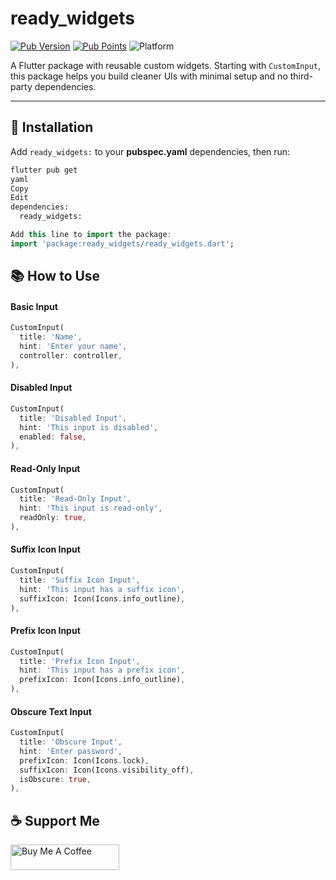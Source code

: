 # ready_widgets

[![Pub Version](https://img.shields.io/pub/v/ready_widgets)](https://pub.dev/packages/ready_widgets)
[![Pub Points](https://badges.bar/ready_widgets/pub%20points)](https://pub.dev/packages/ready_widgets/score)
![Platform](https://img.shields.io/badge/platform-flutter-blue)

A Flutter package with reusable custom widgets. Starting with `CustomInput`, this package helps you build cleaner UIs with minimal setup and no third-party dependencies.

---

## 🚀 Installation

Add `ready_widgets:` to your **pubspec.yaml** dependencies, then run:

```bash
flutter pub get
yaml
Copy
Edit
dependencies:
  ready_widgets:
```

```dart
Add this line to import the package:
import 'package:ready_widgets/ready_widgets.dart';
```

## 📚 How to Use

#### Basic Input
```dart
CustomInput(
  title: 'Name',
  hint: 'Enter your name',
  controller: controller,
),
```
#### Disabled Input
```dart
CustomInput(
  title: 'Disabled Input',
  hint: 'This input is disabled',
  enabled: false,
),
```
#### Read-Only Input
```dart
CustomInput(
  title: 'Read-Only Input',
  hint: 'This input is read-only',
  readOnly: true,
),
```
#### Suffix Icon Input
```dart
CustomInput(
  title: 'Suffix Icon Input',
  hint: 'This input has a suffix icon',
  suffixIcon: Icon(Icons.info_outline),
),
```
#### Prefix Icon Input
```dart
CustomInput(
  title: 'Prefix Icon Input',
  hint: 'This input has a prefix icon',
  prefixIcon: Icon(Icons.info_outline),
),
```
#### Obscure Text Input
```dart
CustomInput(
  title: 'Obscure Input',
  hint: 'Enter password',
  prefixIcon: Icon(Icons.lock),
  suffixIcon: Icon(Icons.visibility_off),
  isObscure: true,
),
```
## ☕ Support Me
<a href="https://www.buymeacoffee.com/chandabdullah21" target="_blank"> <img src="https://cdn.buymeacoffee.com/buttons/v2/default-yellow.png" alt="Buy Me A Coffee" style="height: 41px !important;width: 174px !important;"> </a> 
